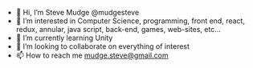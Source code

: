 - 👋 Hi, I’m Steve Mudge @mudgesteve
- 👀 I’m interested in Computer Science, programming, front end, react, redux, annular, java script, back-end, games, web-sites, etc...
- 🌱 I’m currently learning Unity
- 💞️ I’m looking to collaborate on everything of interest
- 📫 How to reach me mudge.steve@gmail.com

<!---
mudgesteve/mudgesteve is a ✨ special ✨ repository because its `README.md` (this file) appears on your GitHub profile.
You can click the Preview link to take a look at your changes.
--->
